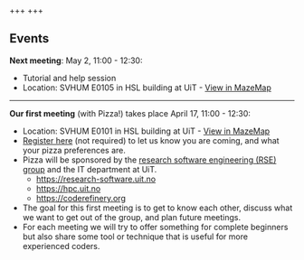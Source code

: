 +++
+++

## Events

**Next meeting**: May 2, 11:00 - 12:30:
  - Tutorial and help session
  - Location: SVHUM E0105 in HSL building at UiT - [View in MazeMap](https://link.mazemap.com/H1i51Mxo)

---

**Our first meeting** (with Pizza!) takes place April 17, 11:00 - 12:30:
  - Location: SVHUM E0101 in HSL building at UiT - [View in MazeMap](https://link.mazemap.com/dFmueM6i)
  - [Register here](https://nettskjema.no/a/rtromso) (not required) to let us know you are coming, and what your pizza preferences are.
  - Pizza will be sponsored by the [research software engineering (RSE) group](https://research-software.uit.no/) and the IT department at UiT.
    - <https://research-software.uit.no> 
    - <https://hpc.uit.no> 
    - <https://coderefinery.org> 
  - The goal for this first meeting is to get to know each other, discuss what we want to get out of the group, and plan future meetings.
  - For each meeting we will try to offer something for complete beginners but
    also share some tool or technique that is useful for more experienced
    coders.
